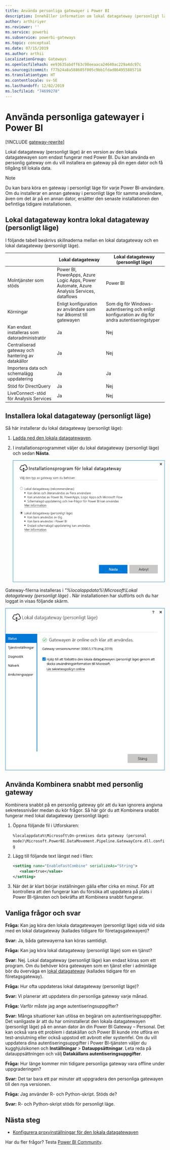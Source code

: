 ```yaml
---
title: Använda personliga gatewayer i Power BI
description: Innehåller information om lokal datagateway (personligt läge) för Power BI som enskilda personer kan använda för att ansluta till lokala data.
author: arthiriyer
ms.reviewer: ''
ms.service: powerbi
ms.subservice: powerbi-gateways
ms.topic: conceptual
ms.date: 07/15/2019
ms.author: arthii
LocalizationGroup: Gateways
ms.openlocfilehash: ee93635abdff63c98eeaaca24640ac229a4dc97c
ms.sourcegitcommit: f77b24a8a588605f005c9bb1fdad864955885718
ms.translationtype: HT
ms.contentlocale: sv-SE
ms.lasthandoff: 12/02/2019
ms.locfileid: "74699278"
---
```

# <a name="use-personal-gateways-in-power-bi"></a>Använda personliga gatewayer i Power BI

[!INCLUDE [gateway-rewrite](includes/gateway-rewrite.md)]

Lokal datagateway (personligt läge) är en version av den lokala datagatewayen som endast fungerar med Power BI. Du kan använda en personlig gateway om du vill installera en gateway på din egen dator och få tillgång till lokala data.

> [!NOTE]
> Du kan bara köra en gateway i personligt läge för varje Power BI-användare. Om du installerar en annan gateway i personligt läge för samma användare, även om det är på en annan dator, ersätter den senaste installationen den befintliga tidigare installationen.

## <a name="on-premises-data-gateway-vs-on-premises-data-gateway-personal-mode"></a>Lokal datagateway kontra lokal datagateway (personligt läge)

I följande tabell beskrivs skillnaderna mellan en lokal datagateway och en lokal datagateway (personligt läge).

|   |Lokal datagateway | Lokal datagateway (personligt läge) |
| ---- | ---- | ---- |
|Molntjänster som stöds |Power BI, PowerApps, Azure Logic Apps, Power Automate, Azure Analysis Services, dataflows |Power BI |
|Körningar |Enligt konfiguration av användare som har åtkomst till gatewayen |Som dig för Windows-autentisering och enligt konfiguration av dig för andra autentiseringstyper |
|Kan endast installeras som datoradministratör |Ja |Nej |
|Centraliserad gateway och hantering av datakällor |Ja |Nej |
|Importera data och schemalägg uppdatering |Ja |Ja |
|Stöd för DirectQuery |Ja |Nej |
|LiveConnect-stöd för Analysis Services |Ja |Nej |

## <a name="install-the-on-premises-data-gateway-personal-mode"></a>Installera lokal datagateway (personligt läge)

Så här installerar du lokal datagateway (personligt läge):

1. [Ladda ned den lokala datagatewayen](https://go.microsoft.com/fwlink/?LinkId=820925&clcid=0x409).

2. I installationsprogrammet väljer du lokal datagateway (personligt läge) och sedan **Nästa**.

   ![Välja lokal datagateway (personligt läge)](media/service-gateway-personal-mode/personal-gateway-select.png)

Gateway-filerna installeras i _"%localappdata%\Microsoft\Lokal datagateway (personligt läge)_ . När installationen har slutförts och du har loggat in visas följande skärm.

![Lokal datagateway (personligt läge) lyckades](media/service-gateway-personal-mode/personal-gateway-complete.png)

## <a name="use-fast-combine-with-the-personal-gateway"></a>Använda Kombinera snabbt med personlig gateway

Kombinera snabbt på en personlig gateway gör att du kan ignorera angivna sekretessnivåer medan du kör frågor. Så här gör du att Kombinera snabbt fungerar med lokal datagateway (personligt läge):

1. Öppna följande fil i Utforskaren:

   `%localappdata%\Microsoft\On-premises data gateway (personal mode)\Microsoft.PowerBI.DataMovement.Pipeline.GatewayCore.dll.config`

2. Lägg till följande text längst ned i filen:

    ```xml
    <setting name="EnableFastCombine" serializeAs="String">
       <value>true</value>
    </setting>
    ```

3. När det är klart börjar inställningen gälla efter cirka en minut. För att kontrollera att den fungerar kan du försöka att uppdatera på plats i Power BI-tjänsten och bekräfta att Kombinera snabbt fungerar.

## <a name="frequently-asked-questions-faq"></a>Vanliga frågor och svar

**Fråga:** Kan jag köra den lokala datagatewayen (personligt läge) sida vid sida med en lokal datagateway (kallades tidigare för företagsgatewayen)?
  
**Svar:** Ja, båda gatewayerna kan köras samtidigt.

**Fråga:** Kan jag köra lokal datagateway (personligt läge) som en tjänst?
  
**Svar:** Nej. Lokal datagateway (personligt läge) kan endast köras som ett program. Om du behöver köra gatewayen som en tjänst eller i adminläge bör du överväga en [lokal datagateway](/data-integration/gateway/service-gateway-onprem) (kallades tidigare för en företagsgateway).

**Fråga:** Hur ofta uppdateras lokal datagateway (personligt läge)?
  
**Svar:** Vi planerar att uppdatera din personliga gateway varje månad.

**Fråga:** Varför måste jag ange autentiseringsuppgifter?
  
**Svar:** Många situationer kan utlösa en begäran om autentiseringsuppgifter. Det vanligaste är att du har ominstallerat den lokala datagatewayen (personligt läge) på en annan dator än din Power BI Gateway – Personal. Det kan också vara ett problem i datakällan och Power BI kunde inte utföra en test-anslutning eller också uppstod ett avbrott eller systemfel. Om du vill uppdatera dina autentiseringsuppgifter i Power BI-tjänsten väljer du kugghjulsikonen och **Inställningar** > **Datauppsättningar**. Leta reda på datauppsättningen och välj **Datakällans autentiseringsuppgifter**.

**Fråga:** Hur länge kommer min tidigare personliga gateway vara offline under uppgraderingen?
  
**Svar:** Det tar bara ett par minuter att uppgradera den personliga gatewayen till den nya versionen.

**Fråga:** Jag använder R- och Python-skript. Stöds de?
  
**Svar:** R- och Python-skript stöds för personligt läge.

## <a name="next-steps"></a>Nästa steg

* [Konfigurera proxyinställningar för den lokala datagatewayen](/data-integration/gateway/service-gateway-proxy)  

Har du fler frågor? Testa [Power BI Community](https://community.powerbi.com/).
